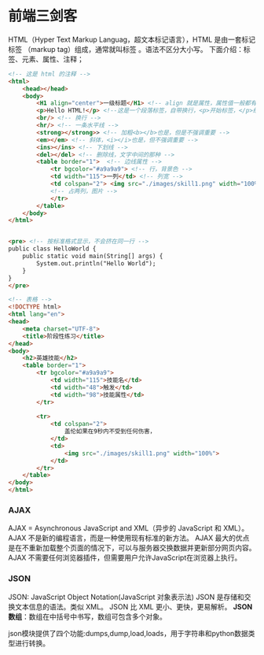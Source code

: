 # 前端三剑客

HTML（Hyper Text Markup Languag，超文本标记语言），HTML 是由一套标记标签 （markup tag）组成，通常就叫标签 。语法不区分大小写。
下面介绍：标签、元素、属性、注释；

```html
<!-- 这是 html 的注释 -->
<html>
	<head></head>
	<body>
		<H1 align="center">一级标题</H1> <!-- align 就是属性，属性值一般都有双引号 -->
		<p>Hello HTML!</p> <!--这是一个段落标签，自带换行，<p>开始标签，</p>结束标签 -->
		<br/> <!-- 换行 -->
		<hr/> <!-- 一条水平线 -->
		<strong></strong>> <!-- 加粗<b></b>也是，但是不强调重要 -->
		<em></em> <!-- 斜体，<i></i>也是，但不强调重要 -->
		<ins></ins> <!-- 下划线 -->
		<del></del> <!-- 删除线，文字中间的那种 -->
		<table border="1">	<!-- 边线属性 -->
			<tr bgcolor="#a9a9a9"> <!-- 行，背景色 -->
			<td width="115">一列</td> <!-- 列宽 -->
			<td colspan="2"> <img src="./images/skill1.png" width="100%"></td> 
			<!-- 占两列，图片 -->
			</tr>
		</table>
	</body>
</html>


<pre> <!-- 按标准格式显示，不会挤在同一行 -->
public class HelloWorld {
    public static void main(String[] args) {
        System.out.println("Hello World");
    }
}
</pre>

<!-- 表格 -->
<!DOCTYPE html>
<html lang="en">
<head>
    <meta charset="UTF-8">
    <title>阶段性练习</title>
</head>
<body>
    <h2>英雄技能</h2>
    <table border="1">
        <tr bgcolor="#a9a9a9">
            <td width="115">技能名</td>
            <td width="48">触发</td>
            <td width="98">技能属性</td>
        </tr>
 
        <tr>
            <td colspan="2">
                盖伦如果在9秒内不受到任何伤害，
            </td>
            <td>
                <img src="./images/skill1.png" width="100%">
            </td>
        </tr>
    </table>
</body>
</html>
```

### AJAX
AJAX = Asynchronous JavaScript and XML（异步的 JavaScript 和 XML）。
AJAX 不是新的编程语言，而是一种使用现有标准的新方法。
AJAX 最大的优点是在不重新加载整个页面的情况下，可以与服务器交换数据并更新部分网页内容。
AJAX 不需要任何浏览器插件，但需要用户允许JavaScript在浏览器上执行。


### JSON
JSON: JavaScript Object Notation(JavaScript 对象表示法)
JSON 是存储和交换文本信息的语法。类似 XML。
JSON 比 XML 更小、更快，更易解析。
**JSON数组**：数组在中括号中书写，数组可包含多个对象。

json模块提供了四个功能:dumps,dump,load,loads，用于字符串和python数据类型进行转换。


